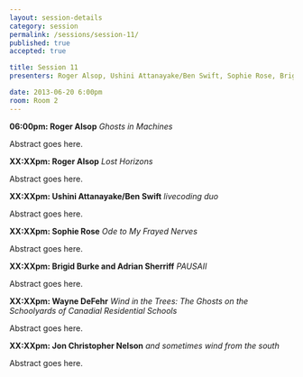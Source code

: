 ```yaml
---
layout: session-details
category: session
permalink: /sessions/session-11/
published: true
accepted: true

title: Session 11
presenters: Roger Alsop, Ushini Attanayake/Ben Swift, Sophie Rose, Brigid Burke and Adrian Sherriff, Wayne DeFehr, Jon Christopher Nelson

date: 2013-06-20 6:00pm
room: Room 2
---
```


**06:00pm: Roger Alsop**
_Ghosts in Machines_

Abstract goes here.

**XX:XXpm: Roger Alsop**
_Lost Horizons_

Abstract goes here.

**XX:XXpm: Ushini Attanayake/Ben Swift**
_livecoding duo_

Abstract goes here.

**XX:XXpm: Sophie Rose**
_Ode to My Frayed Nerves_

Abstract goes here.

**XX:XXpm: Brigid Burke and Adrian Sherriff**
_PAUSAII_

Abstract goes here.

**XX:XXpm: Wayne DeFehr**
_Wind in the Trees: The Ghosts on the Schoolyards of Canadial Residential Schools_

Abstract goes here.

**XX:XXpm: Jon Christopher Nelson**
_and sometimes wind from the south_

Abstract goes here.

